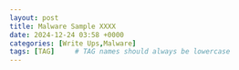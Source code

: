 ```yaml
---
layout: post
title: Malware Sample XXXX
date: 2024-12-24 03:58 +0000
categories: [Write Ups,Malware]
tags: [TAG]     # TAG names should always be lowercase
---
```

